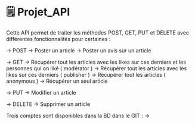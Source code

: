 # 🗒️ Projet_API

Cette API permet de traiter les méthodes POST, GET, PUT et DELETE avec différentes fonctionnalités pour certaines :

  -> POST   -> Poster un article 
            -> Poster un avis sur un article

  -> GET    -> Récupérer tout les articles avec les likes sur ces derniers et les personnes qui on liké ( modérator )
            -> Récupérer tout les articles avec les likes sur ces derniers ( publisher )
            -> Récupérer tout les articles ( anonymous )
            -> Récupérer un seul article 

  -> PUT    -> Modifier un article 

  -> DELETE -> Supprimer un article

Trois comptes sont disponibles dans la BD dans le GIT :
  -> 
